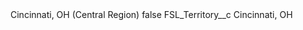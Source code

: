 <?xml version="1.0" encoding="UTF-8"?>
<CustomMetadata xmlns="http://soap.sforce.com/2006/04/metadata" xmlns:xsi="http://www.w3.org/2001/XMLSchema-instance" xmlns:xsd="http://www.w3.org/2001/XMLSchema">
    <label>Cincinnati, OH (Central Region)</label>
    <protected>false</protected>
    <values>
        <field>FSL_Territory__c</field>
        <value xsi:type="xsd:string">Cincinnati, OH</value>
    </values>
</CustomMetadata>
